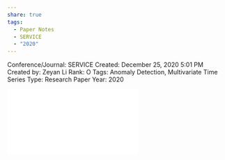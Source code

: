 ```yaml
---
share: true
tags:
  - Paper Notes
  - SERVICE
  - "2020"
---
```


Conference/Journal: SERVICE
Created: December 25, 2020 5:01 PM
Created by: Zeyan Li
Rank: O
Tags: Anomaly Detection, Multivariate Time Series
Type: Research Paper
Year: 2020

![Multi-indicators_prediction_in_microservice_using_Granger_causality_test_and_Attention_LSTM.pdf](../../attachments/Multi-indicators_prediction_in_microservice_using_Granger_causality_test_and_Attention_LSTM.pdf.pdf)